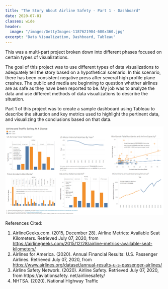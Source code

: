 ```yaml
---
title: "The Story About Airline Safety - Part 1 - Dashboard"
date: 2020-07-01
classes: wide
header:
  image: "/images/GettyImages-1187621904-600x360.jpg"
excerpt: "Data Visualization, Dashboard, Tableau"
---
```


This was a multi-part project broken down into different phases focused on certain types of visualizations.

The goal of this project was to use different types of data visualizations to adequately tell the story based on a hypothetical scenario.  In this scenario, there has been consistent negative press after several high profile plane crashes.  The public and media are beginning to question whether airlines are as safe as they have been reported to be.  My job was to analyze the data and use different methods of data visualizations to describe the situation.

Part 1 of this project was to create a sample dashboard using Tableau to describe the situation and key metrics used to highlight the pertinent data, and visualizing the conclusions based on that data.

![png](/images/dataviz/AirlineSafetyDashboard-1.png)



References Cited:

1. AirlineGeeks.com. (2015, December 28). Airline Metrics: Available Seat Kilometers. Retrieved July 07, 2020,
from https://airlinegeeks.com/2015/12/28/airline-metrics-available-seat-kilometers/
2. Airlines for America. (2020). Annual Financial Results: U.S. Passenger Airlines. Retrieved July 07, 2020, from
https://www.airlines.org/dataset/annual-results-u-s-passenger-airlines/
3. Airline Safety Network. (2020). Airline Safety. Retrieved July 07, 2020, from https://aviationsafety.
net/airlinesafety/
4. NHTSA. (2020). National Highway Traffic

